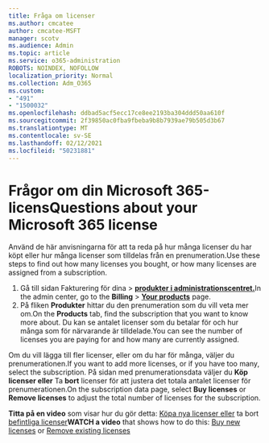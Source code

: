 ```yaml
---
title: Fråga om licenser
ms.author: cmcatee
author: cmcatee-MSFT
manager: scotv
ms.audience: Admin
ms.topic: article
ms.service: o365-administration
ROBOTS: NOINDEX, NOFOLLOW
localization_priority: Normal
ms.collection: Adm_O365
ms.custom:
- "491"
- "1500032"
ms.openlocfilehash: ddbad5acf5ecc17ce8ee2193ba304ddd50aa610f
ms.sourcegitcommit: 2f39850ac0fba9fbeba9b8b7939ae79b505d3b67
ms.translationtype: MT
ms.contentlocale: sv-SE
ms.lasthandoff: 02/12/2021
ms.locfileid: "50231881"
---
```

# <a name="questions-about-your-microsoft-365-license"></a><span data-ttu-id="f7d04-102">Frågor om din Microsoft 365-licens</span><span class="sxs-lookup"><span data-stu-id="f7d04-102">Questions about your Microsoft 365 license</span></span>

<span data-ttu-id="f7d04-103">Använd de här anvisningarna för att ta reda på hur många licenser du har köpt eller hur många licenser som tilldelas från en prenumeration.</span><span class="sxs-lookup"><span data-stu-id="f7d04-103">Use these steps to find out how many licenses you bought, or how many licenses are assigned from a subscription.</span></span>
  
1. <span data-ttu-id="f7d04-104">Gå till sidan Fakturering  för dina \> **[produkter i administrationscentret.](https://go.microsoft.com/fwlink/p/?linkid=842054)**</span><span class="sxs-lookup"><span data-stu-id="f7d04-104">In the admin center, go to the **Billing** \> **[Your products](https://go.microsoft.com/fwlink/p/?linkid=842054)** page.</span></span>
2. <span data-ttu-id="f7d04-105">På fliken **Produkter** hittar du den prenumeration som du vill veta mer om.</span><span class="sxs-lookup"><span data-stu-id="f7d04-105">On the **Products** tab, find the subscription that you want to know more about.</span></span> <span data-ttu-id="f7d04-106">Du kan se antalet licenser som du betalar för och hur många som för närvarande är tilldelade.</span><span class="sxs-lookup"><span data-stu-id="f7d04-106">You can see the number of licenses you are paying for and how many are currently assigned.</span></span>

<span data-ttu-id="f7d04-107">Om du vill lägga till fler licenser, eller om du har för många, väljer du prenumerationen.</span><span class="sxs-lookup"><span data-stu-id="f7d04-107">If you want to add more licenses, or if you have too many, select the subscription.</span></span> <span data-ttu-id="f7d04-108">På sidan med prenumerationsdata väljer du **Köp licenser eller** Ta **bort** licenser för att justera det totala antalet licenser för prenumerationen.</span><span class="sxs-lookup"><span data-stu-id="f7d04-108">On the subscription data page, select **Buy licenses** or **Remove licenses** to adjust the total number of licenses for the subscription.</span></span>

<span data-ttu-id="f7d04-109">**Titta på en video** som visar hur du gör detta: [Köpa nya licenser eller](https://go.microsoft.com/fwlink/p/?linkid=2154857) ta bort [befintliga licenser](https://go.microsoft.com/fwlink/p/?linkid=2154938)</span><span class="sxs-lookup"><span data-stu-id="f7d04-109">**WATCH a video** that shows how to do this: [Buy new licenses](https://go.microsoft.com/fwlink/p/?linkid=2154857) or [Remove existing licenses](https://go.microsoft.com/fwlink/p/?linkid=2154938)</span></span>